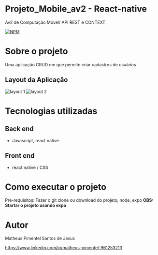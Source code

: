 # Projeto_Mobile_av2 - React-native
Av2 de Computação Móvel/ API REST e CONTEXT


[![NPM](https://img.shields.io/npm/l/react)](https://github.com/Matheusp007-226/Projeto_Mobile_av2/blob/main/LICENSE) 

# Sobre o projeto

Uma aplicação CRUD em que permite criar cadastros de usuários .

## Layout da Aplicação
![layout 1](assets/img/IMC_1.png) ![layout 2](assets/img/IMC_2.png)

# Tecnologias utilizadas
## Back end
- Javascript, react native
## Front end
- react native / CSS 

# Como executar o projeto

Pré-requisitos: Fazer o git clone ou download do projeto, node, expo
<b>OBS: Startar o projeto usando expo</b>

# Autor

Matheus Pimentel Santos de Jesus

https://www.linkedin.com/in/matheus-pimentel-961253213

